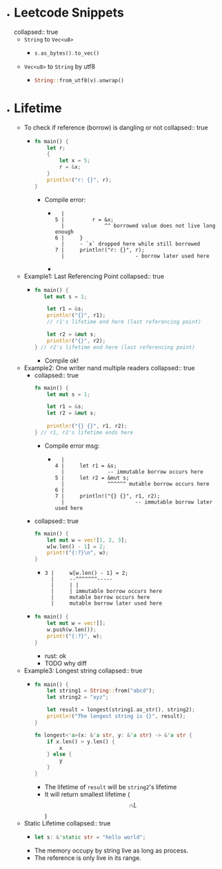 - # Leetcode Snippets
  collapsed:: true
	- `String` to `Vec<u8>`
		- ```rust
		  s.as_bytes().to_vec()
		  ```
	- `Vec<u8>` to `String` by utf8
		- ```rust
		  String::from_utf8(v).unwrap()
		  ```
- # Lifetime
	- To check if reference (borrow) is dangling or not
	  collapsed:: true
		- ```rust
		  fn main() {
		      let r;
		      {
		          let x = 5;
		          r = &x;
		      }
		      println!("r: {}", r);
		  }
		  ```
			- Compile error:
				- ```
				    |
				  5 |         r = &x;
				    |             ^^ borrowed value does not live long enough
				  6 |     }
				    |     - `x` dropped here while still borrowed
				  7 |     println!("r: {}", r);
				    |                       - borrow later used here
				  ```
				-
	- Example1: Last Referencing Point
	  collapsed:: true
		- ```rust
		  fn main() {
		     let mut s = 1;
		  
		      let r1 = &s;
		      println!("{}", r1);
		      // r1's lifetime end here (last referencing point)
		  
		      let r2 = &mut s;
		      println!("{}", r2);
		  } // r2's lifetime end here (last referencing point)
		  ```
			- Compile ok!
	- Example2: One writer nand multiple readers
	  collapsed:: true
		- collapsed:: true
		  ```rust
		  fn main() {
		      let mut s = 1;
		  
		      let r1 = &s;
		      let r2 = &mut s;
		      
		      println!("{} {}", r1, r2);
		  } // r1, r2's lifetime ends here
		  ```
			- Compile error msg:
				- ```
				    |
				  4 |     let r1 = &s;
				    |              -- immutable borrow occurs here
				  5 |     let r2 = &mut s;
				    |              ^^^^^^ mutable borrow occurs here
				  6 |     
				  7 |     println!("{} {}", r1, r2);
				    |                       -- immutable borrow later used here
				  ```
		- collapsed:: true
		  ```rust
		  fn main() {
		      let mut w = vec![1, 2, 3];
		      w[w.len() - 1] = 2;
		      print!("{:?}\n", w);
		  }
		  ```
			- ```
			  3 |     w[w.len() - 1] = 2;
			    |     --^^^^^^^-----
			    |     | |
			    |     | immutable borrow occurs here
			    |     mutable borrow occurs here
			    |     mutable borrow later used here
			  ```
		- ```rust
		  fn main() {
		      let mut w = vec![];
		      w.push(w.len());
		      print!("{:?}", w);
		  }
		  ```
			- rust: ok
			- TODO why diff
	- Example3: Longest string
	  collapsed:: true
		- ```rust
		  fn main() {
		      let string1 = String::from("abcd");
		      let string2 = "xyz";
		  
		      let result = longest(string1.as_str(), string2);
		      println!("The longest string is {}", result);
		  }
		  
		  fn longest<'a>(x: &'a str, y: &'a str) -> &'a str {
		      if x.len() > y.len() {
		          x
		      } else {
		          y
		      }
		  }
		  ```
			- The lifetime of `result` will be `string2`'s lifetime
			- It will return smallest lifetime ($$\cap L $$)
	- Static Lifetime
	  collapsed:: true
		- ```rust
		  let s: &'static str = "hello world";
		  ```
		- The memory occupy by string live as long as process.
		- The reference is only live in its range.